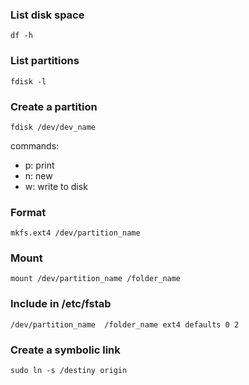 ### List disk space 
```shell
df -h
```

### List partitions
```shell
fdisk -l
```

### Create a partition
```shell
fdisk /dev/dev_name
```
commands:
* p: print
* n: new
* w: write to disk

### Format
```shell
mkfs.ext4 /dev/partition_name
```

### Mount
```shell
mount /dev/partition_name /folder_name
```

### Include in /etc/fstab
```shell
/dev/partition_name  /folder_name ext4 defaults 0 2
```

### Create a symbolic link
```shell
sudo ln -s /destiny origin
```
